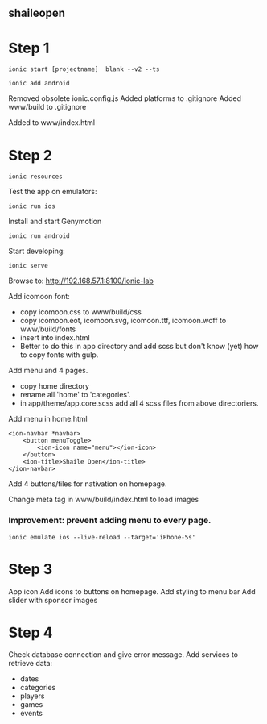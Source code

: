 ## shaileopen

Step 1
======

    ionic start [projectname]  blank --v2 --ts

    ionic add android

Removed obsolete ionic.config.js
Added platforms to .gitignore
Added www/build to .gitignore

Added to www/index.html

  <meta http-equiv="Content-Security-Policy" content="default-src *; script-src 'self' 'unsafe-inline' 'unsafe-eval' *; style-src  'self' 'unsafe-inline' *">


Step 2
======

    ionic resources

Test the app on emulators:

    ionic run ios

Install and start Genymotion 

    ionic run android
    
Start developing:

    ionic serve
    
Browse to: http://192.168.57.1:8100/ionic-lab

Add icomoon font: 
- copy icomoon.css to www/build/css
- copy icomoon.eot, icomoon.svg, icomoon.ttf, icomoon.woff to www/build/fonts
- insert into index.html <link href="build/css/icomoon.css" rel="stylesheet">
- Better to do this in app directory and add scss but don't know (yet) how to copy fonts with gulp.

Add menu and 4 pages.
- copy home directory
- rename all 'home' to 'categories'.
- in app/theme/app.core.scss add all 4 scss files from above directoriers.

Add menu in home.html

    <ion-navbar *navbar>  
        <button menuToggle>
            <ion-icon name="menu"></ion-icon>
        </button>
        <ion-title>Shaile Open</ion-title>
    </ion-navbar>

Add 4 buttons/tiles for nativation on homepage.

Change meta tag in www/build/index.html to load images

  <meta http-equiv="Content-Security-Policy" content="default-src *; script-src 'self' 'unsafe-inline' 'unsafe-eval' *; style-src  'self' 'unsafe-inline' *; img-src 'self' data:;">

### Improvement: prevent adding menu to every page.

    ionic emulate ios --live-reload --target='iPhone-5s'

Step 3
======
App icon
Add icons to buttons on homepage.
Add styling to menu bar
Add slider with sponsor images


Step 4
======
Check database connection and give error message.
Add services to retrieve data:
- dates
- categories
- players
- games
- events

